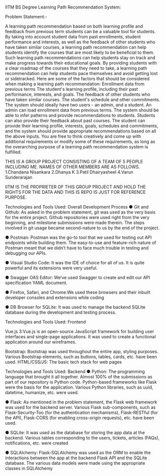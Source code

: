 IITM BS Degree Learning Path Recommendation System:

Problem Statement:-

A learning path recommendation based on both learning profile and feedback from previous term students can be a valuable tool for students. By taking into account student data from past enrollments, student performance and interests, as well as the feedback of other students who have taken similar courses, a learning path recommendation can help students identify the courses that are most likely to be beneficial to them. Such learning path recommendations can help students stay on track and make progress towards their educational goals. By providing students with a clear roadmap of the courses that they need to take, a learning path recommendation can help students pace themselves and avoid getting lost or sidetracked.
Here are some of the factors that should be considered when making a learning path recommendation:
Enrollment data from previous terms
The student's learning profile, including their past performance, interests, and goals.
The feedback of other students who have taken similar courses.
The student's schedule and other commitments.
The system should ideally have two users - an admin, and a student. An admin can load enrollment data from previous terms. The system should be able to infer patterns and provide recommendations to students. Students can also provide their feedback about past courses. The student can provide their learning profile, interests, goals, schedules and commitments, and the system should provide appropriate recommendations based on all the above inputs.
You are free to think creatively and come up with additional requirements or modify some of these requirements, as long as the overarching purpose of a learning path recommendation system is fulfilled.



THIS IS A GROUP PROJECT CONSISTING OF A TEAM OF 5 PEOPLE INCLUDING ME.
NAMES OF OTHER MEMBERS ARE AS FOLLOWS.
1.Chandana Nisankara
2.Dhanya K
3.Patil Dhairyasheel
4.Varun Sunderarajan

IITM IS THE PROPRIETER OF THIS GROUP PROJECT AND HOLD THE RIGHTS FOR THE DATA AND THIS IS REPO IS JUST FOR REFERENCE PURPOSE.


Technologies and Tools Used: Overall Development Process
● Git and Github: As asked in the problem statement, git was used as the very basis for the entire
project. Github repositories were used right from the very beginning, and milestone submissions were
made therein. The steps involved in git usage became second-nature to us by the end of the project.

● Postman: Postman was the go-to tool that we used for testing out API endpoints while building them.
The easy-to-use and feature-rich nature of Postman meant that we didn’t have to face much trouble in
testing and debugging our APIs.

● Visual Studio Code: It was the IDE of choice for all of us. It is quite powerful and its extensions were
very useful.

● Swagger OAS Editor: We’ve used Swagger to create and edit our API specification YAML document.

● Firefox, Safari, and Chrome:We used these browsers and their inbuilt developer consoles and
extensions while coding

● DB Browser for SQLite: It was used to manage the backend SQLite database during the development
and testing process.


Technologies and Tools Used: Frontend

Vue.js 3:Vue.js is an open-source JavaScript framework for building user interfaces and single-page
applications. It was used to create a functional application around our wireframes.

Bootstrap: Bootstrap was used throughout the entire app, styling purposes. Various Bootstrap elements,
such as buttons, tables, cards, etc. have been used.
HTML/CSS/JS: The basic tech stack for web pages

Technologies and Tools Used: Backend
● Python: The programming language that brought it all together. Almost 100% of the submissions as
part of our repository is Python code. Python-based frameworks like Flask were the basis for the
application. Various Python libraries, such as uuid, datetime, humanize, etc. were used.

● Flask: As mentioned in the problem statement, the Flask web framework was used for the backend
server. Various Flask sub-components, such as Flask-Security-Too (for the authentication mechanisms),
Flask-RESTful (for the API), Flask-CORS (for enabling cross-origin requests), etc. have been used. 

● SQLite: It was used as the database for storing the app data at the backend. Various tables corresponding
to the users, tickets, articles (FAQs), notifications, etc. were created

● SQLAlchemy: Flask-SQLAlchemy was used as the ORM to enable the interactions between the app at
the backend Flask API and the SQLite database. The various data models were made using the
appropriate classes in SQLAlchemy

